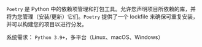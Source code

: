 `Poetry` 是 Python 中的依赖项管理和打包工具。允许您声明项目所依赖的库，并将为您管理（安装/更新）它们。`Poetry` 提供了一个 lockfile 来确保可重复安装，并可以构建您的项目以进行分发。

系统需求： `Python 3.9+`，多平台（Linux、macOS、Windows）

